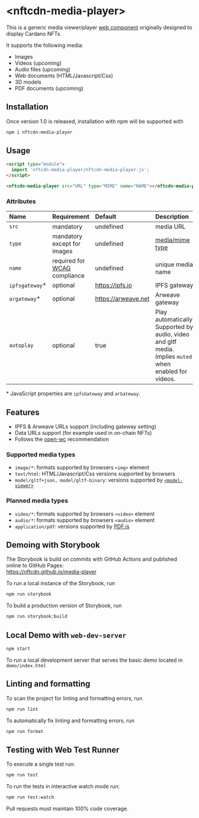 # \<nftcdn-media-player>

This is a generic media viewer/player [web component](https://www.webcomponents.org/introduction) originally designed to display Cardano NFTs.

It supports the following media:

- Images
- Videos (upcoming)
- Audio files (upcoming)
- Web documents (HTML/Javascript/Css)
- 3D models
- PDF documents (upcoming)

## Installation

Once version 1.0 is released, installation with npm will be supported with

```bash
npm i nftcdn-media-player
```

## Usage

```html
<script type="module">
  import 'nftcdn-media-player/nftcdn-media-player.js';
</script>

<nftcdn-media-player src="URL" type="MIME" name="NAME"></nftcdn-media-player>
```

### Attributes

| Name            | Requirement                                                                       | Default             | Description |
| :-------------- | :-------------------------------------------------------------------------------- | :------------------ | :---------- |
| `src`           | mandatory                                                                         | undefined           | media URL |
| `type`          | mandatory except for images                                                       | undefined           | [media/mime type](https://www.iana.org/assignments/media-types/media-types.xhtml) |
| `name`          | required for [WCAG](https://www.w3.org/WAI/standards-guidelines/wcag/) compliance | undefined           | unique media name |
| `ipfsgateway`\* | optional                                                                          | https://ipfs.io     | IPFS gateway |
| `argateway`\*   | optional                                                                          | https://arweave.net | Arweave gateway |
| `autoplay`      | optional                                                                          | true                | Play automatically. Supported by audio, video and gltf media. Implies `muted` when enabled for videos. |

\* JavaScript properties are `ipfsGateway` and `arGateway`.

## Features

- IPFS & Arweave URLs support (including gateway setting)
- Data URLs support (for example used in on-chain NFTs)
- Follows the [open-wc](https://github.com/open-wc/open-wc) recommendation

### Supported media types

- `image/*`: formats supported by browsers `<img>` element
- `text/html`: HTML/Javascript/Css versions supported by browsers
- `model/gltf+json, model/gltf-binary`: versions supported by [`<model-viewer>`](https://modelviewer.dev/)

### Planned media types

- `video/*`: formats supported by browsers `<video>` element
- `audio/*`: formats supported by browsers `<audio>` element
- `application/pdf`: versions supported by [PDF.js](https://mozilla.github.io/pdf.js/)

## Demoing with Storybook

The Storybook is build on commits with GitHub Actions and published online to GitHub Pages:  
https://nftcdn.github.io/media-player

To run a local instance of the Storybook, run

```bash
npm run storybook
```

To build a production version of Storybook, run

```bash
npm run storybook:build
```

## Local Demo with `web-dev-server`

```bash
npm start
```

To run a local development server that serves the basic demo located in `demo/index.html`

## Linting and formatting

To scan the project for linting and formatting errors, run

```bash
npm run lint
```

To automatically fix linting and formatting errors, run

```bash
npm run format
```

## Testing with Web Test Runner

To execute a single test run:

```bash
npm run test
```

To run the tests in interactive watch mode run:

```bash
npm run test:watch
```

Pull requests must maintain 100% code coverage.

